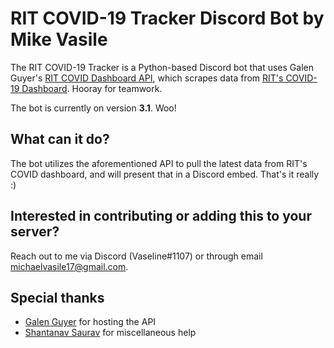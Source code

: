 # RIT COVID-19 Tracker Discord Bot by Mike Vasile

The RIT COVID-19 Tracker is a Python-based Discord bot that uses Galen Guyer's [RIT COVID Dashboard API](https://ritcoviddashboard.com/api/v0/latest), which scrapes data from [RIT's COVID-19 Dashboard](https://rit.edu/ready/dashboard). Hooray for teamwork.

The bot is currently on version __3.1__. Woo!

## What can it do?

The bot utilizes the aforementioned API to pull the latest data from RIT's COVID dashboard, and will present that in a Discord embed. That's it really :)

## Interested in contributing or adding this to your server?

Reach out to me via Discord (Vaseline#1107) or through email [michaelvasile17@gmail.com](mailto:michaelvasile17@gmail.com).

## Special thanks
- [Galen Guyer](https://github.com/galenguyer) for hosting the API
- [Shantanav Saurav](https://github.com/shantanav) for miscellaneous help